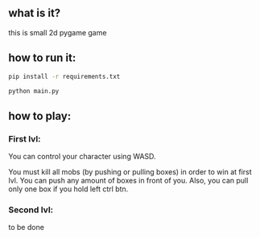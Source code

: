 ## what is it?

this is small 2d pygame game

## how to run it:

```bash
pip install -r requirements.txt

python main.py
```

## how to play:

### First lvl:

You can control your character using WASD.

You must kill all mobs (by pushing or pulling boxes) in order to win at first lvl. You can push any amount of boxes in front of you. Also, you can pull only one box if you hold left ctrl btn.

### Second lvl:

to be done